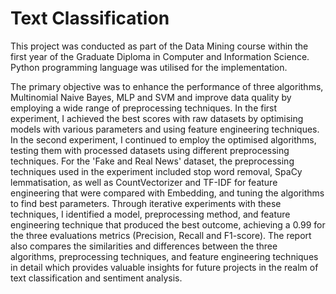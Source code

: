 # Text Classification

This project was conducted as part of the Data Mining course within the first year of the Graduate Diploma in Computer and Information Science. Python programming language was utilised for the implementation.

The primary objective was to enhance the performance of three algorithms, Multinomial Naive Bayes, MLP and SVM and improve data quality by employing a wide range of preprocessing techniques. 
In the first experiment, I achieved the best scores with raw datasets by optimising models with various parameters and using feature engineering techniques. 
In the second experiment, I continued to employ the optimised algorithms, testing them with processed datasets using different preprocessing techniques. 
For the 'Fake and Real News' dataset, the preprocessing techniques used in the experiment included stop word removal, SpaCy lemmatisation, as well as CountVectorizer and TF-IDF for feature engineering that were compared with Embedding, and tuning the algorithms to find best parameters. 
Through iterative experiments with these techniques, I identified a model, preprocessing method, and feature engineering technique that produced the best outcome, achieving a 0.99  for the three evaluations metrics (Precision, Recall and F1-score). 
The report also compares the similarities and differences between the three algorithms, preprocessing techniques, and feature engineering techniques in detail which provides valuable insights for future projects in the realm of text classification and sentiment analysis.
